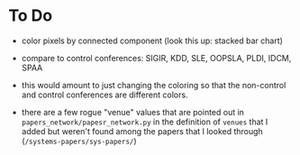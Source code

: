 # To Do

- color pixels by connected component (look this up: stacked bar chart)
- compare to control conferences: SIGIR, KDD, SLE, OOPSLA, PLDI, IDCM, SPAA
- this would amount to just changing the coloring so that the non-control and control conferences are different colors.

- there are a few rogue "venue" values that are pointed out in `papers_network/papesr_network.py` in the definition of `venues` that I added but weren't found among the papers that I looked through (`/systems-papers/sys-papers/`)
